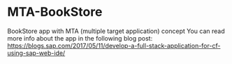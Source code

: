 # MTA-BookStore
BookStore app with MTA (multiple target application) concept
You can read more info about the app in the following blog post: 
https://blogs.sap.com/2017/05/11/develop-a-full-stack-application-for-cf-using-sap-web-ide/
